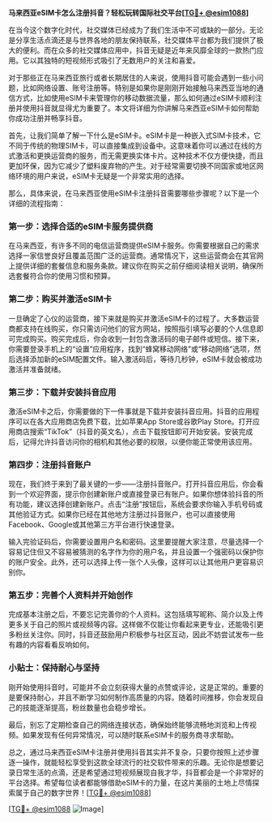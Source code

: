 **马来西亚eSIM卡怎么注册抖音？轻松玩转国际社交平台[[TG💪+ @esim1088](https://t.me/s/esim1088)]**

在当今这个数字化时代，社交媒体已经成为了我们生活中不可或缺的一部分。无论是分享生活点滴还是与世界各地的朋友保持联系，社交媒体平台都为我们提供了极大的便利。而在众多的社交媒体应用中，抖音无疑是近年来风靡全球的一款热门应用。它以其独特的短视频形式吸引了无数用户的关注和喜爱。

对于那些正在马来西亚旅行或者长期居住的人来说，使用抖音可能会遇到一些小问题，比如网络设置、账号注册等。特别是如果你是刚刚开始接触马来西亚当地的通信方式，比如使用eSIM卡来管理你的移动数据流量，那么如何通过eSIM卡顺利注册并使用抖音就显得尤为重要了。本文将详细为你讲解马来西亚eSIM卡如何帮助你成功注册并畅享抖音。

首先，让我们简单了解一下什么是eSIM卡。eSIM卡是一种嵌入式SIM卡技术，它不同于传统的物理SIM卡，可以直接集成到设备中。这意味着你可以通过在线的方式激活和更换运营商的服务，而无需更换实体卡片。这种技术不仅方便快捷，而且更加环保，因为它减少了塑料废弃物的产生。对于经常需要切换不同国家或地区网络环境的用户来说，eSIM卡无疑是一个非常实用的选择。

那么，具体来说，在马来西亚使用eSIM卡注册抖音需要哪些步骤呢？以下是一个详细的流程指南：

### 第一步：选择合适的eSIM卡服务提供商

在马来西亚，有许多不同的电信运营商提供eSIM卡服务。你需要根据自己的需求选择一家信誉良好且覆盖范围广泛的运营商。通常情况下，这些运营商会在其官网上提供详细的套餐信息和服务条款。建议你在购买之前仔细阅读相关说明，确保所选套餐符合你的使用习惯和预算。

### 第二步：购买并激活eSIM卡

一旦确定了心仪的运营商，接下来就是购买并激活eSIM卡的过程了。大多数运营商都支持在线购买，你只需访问他们的官方网站，按照指引填写必要的个人信息即可完成购买。购买完成后，你会收到一封包含激活码的电子邮件或短信。接下来，你需要登录手机上的“设置”应用程序，找到“蜂窝移动网络”或“移动网络”选项，然后选择添加新的eSIM配置文件。输入激活码后，等待几秒钟，eSIM卡就会被成功激活并准备就绪。

### 第三步：下载并安装抖音应用

激活eSIM卡之后，你需要做的下一件事就是下载并安装抖音应用。抖音的应用程序可以在各大应用商店免费下载，比如苹果App Store或谷歌Play Store。打开应用商店搜索“TikTok”（抖音的英文名），点击下载按钮即可开始安装。安装完成后，记得允许抖音访问你的相机和其他必要的权限，以便你能正常使用该应用。

### 第四步：注册抖音账户

现在，我们终于来到了最关键的一步——注册抖音账户。打开抖音应用后，你会看到一个欢迎界面，提示你创建新账户或直接登录已有账户。如果你想体验抖音的所有功能，建议选择创建新账户。点击“注册”按钮后，系统会要求你输入手机号码或其他验证方式。如果你已经在其他地方注册过抖音账户，也可以直接使用Facebook、Google或其他第三方平台进行快速登录。

输入完验证码后，你需要设置用户名和密码。这里要提醒大家注意，尽量选择一个容易记住但又不容易被猜测的名字作为你的用户名，并且设置一个强密码以保护你的账户安全。此外，还可以选择上传一张个人头像，这样可以让其他用户更容易识别你。

### 第五步：完善个人资料并开始创作

完成基本注册之后，不要忘记完善你的个人资料。这包括填写昵称、简介以及上传更多关于自己的照片或视频等内容。这样做不仅能让你看起来更专业，还能吸引更多粉丝关注你。同时，抖音还鼓励用户积极参与社区互动，因此不妨尝试发布一些有趣的内容看看反响如何。

### 小贴士：保持耐心与坚持

刚开始使用抖音时，可能并不会立刻获得大量的点赞或评论，这是正常的。重要的是要保持耐心，并且不断学习如何制作高质量的内容。随着时间推移，你会发现自己的技能逐渐提高，粉丝数量也会稳步增长。

最后，别忘了定期检查自己的网络连接状态，确保始终能够流畅地浏览和上传视频。如果发现有任何异常情况，可以随时联系eSIM卡的服务商寻求帮助。

总之，通过马来西亚eSIM卡注册并使用抖音其实并不复杂，只要你按照上述步骤逐一操作，就能轻松享受到这款全球流行的社交软件带来的乐趣。无论你是想要记录日常生活的点滴，还是希望通过短视频展现自我才华，抖音都会是一个非常好的平台选择。希望每位读者都能够借助eSIM卡的力量，在这片美丽的土地上尽情探索属于自己的数字世界！[[TG💪+ @esim1088](https://t.me/s/esim1088)]

[[TG💪+ @esim1088](https://t.me/s/esim1088) ![Image](https://i.postimg.cc/4NQfJmqS/Snipaste-2025-05-13-00-14-12.png)]